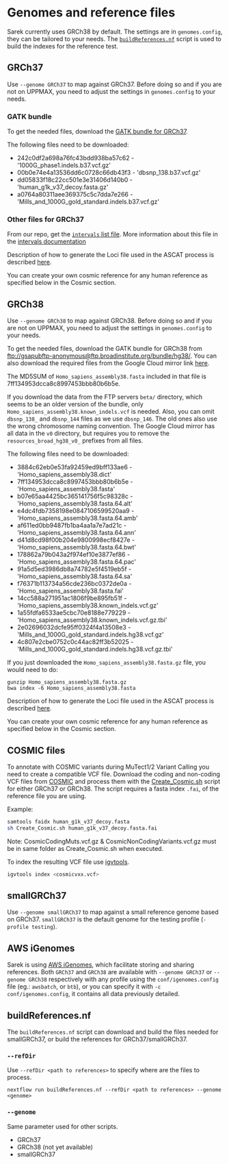 # Genomes and reference files

Sarek currently uses GRCh38 by default.
The settings are in `genomes.config`, they can be tailored to your needs.
The [`buildReferences.nf`](#buildreferencesnf) script is used to build the indexes for the reference test.

## GRCh37

Use `--genome GRCh37` to map against GRCh37.
Before doing so and if you are not on UPPMAX, you need to adjust the settings in `genomes.config` to your needs.

### GATK bundle

To get the needed files, download the [GATK bundle for GRCh37](ftp://gsapubftp-anonymous@ftp.broadinstitute.org/bundle/b37/).

The following files need to be downloaded:

- 242c0df2a698a76fc43bdd938ba57c62 - '1000G\_phase1.indels.b37.vcf.gz'
- 00b0e74e4a13536dd6c0728c66db43f3 - 'dbsnp\_138.b37.vcf.gz'
- dd05833f18c22cc501e3e31406d140b0 - 'human\_g1k\_v37\_decoy.fasta.gz'
- a0764a80311aee369375c5c7dda7e266 - 'Mills\_and\_1000G\_gold\_standard.indels.b37.vcf.gz'

### Other files for GRCh37

From our repo, get the [`intervals` list file](https://raw.githubusercontent.com/SciLifeLab/Sarek/master/repeats/wgs_calling_regions.grch37.list).
More information about this file in the [intervals documentation](INTERVALS.md)

Description of how to generate the Loci file used in the ASCAT process is described [here](https://github.com/SciLifeLab/Sarek/blob/master/docs/ASCAT.md).

You can create your own cosmic reference for any human reference as specified below in the Cosmic section.

## GRCh38

Use `--genome GRCh38` to map against GRCh38.
Before doing so and if you are not on UPPMAX, you need to adjust the settings in `genomes.config` to your needs.

To get the needed files, download the GATK bundle for GRCh38 from [ftp://gsapubftp-anonymous@ftp.broadinstitute.org/bundle/hg38/](ftp://gsapubftp-anonymous@ftp.broadinstitute.org/bundle/hg38/).
You can also download the required files from the Google Cloud mirror link [here](https://console.cloud.google.com/storage/browser/genomics-public-data/resources/broad/hg38/v0).

The MD5SUM of `Homo_sapiens_assembly38.fasta` included in that file is 7ff134953dcca8c8997453bbb80b6b5e.

If you download the data from the FTP servers `beta/` directory, which seems to be an older version of the bundle, only `Homo_sapiens_assembly38.known_indels.vcf` is needed.
Also, you can omit `dbsnp_138_` and `dbsnp_144` files as we use `dbsnp_146`.
The old ones also use the wrong chromosome naming convention.
The Google Cloud mirror has all data in the `v0` directory, but requires you to remove the `resources_broad_hg38_v0_` prefixes from all files.

The following files need to be downloaded:

- 3884c62eb0e53fa92459ed9bff133ae6 - 'Homo_sapiens_assembly38.dict'
- 7ff134953dcca8c8997453bbb80b6b5e - 'Homo_sapiens_assembly38.fasta'
- b07e65aa4425bc365141756f5c98328c - 'Homo_sapiens_assembly38.fasta.64.alt'
- e4dc4fdb7358198e0847106599520aa9 - 'Homo_sapiens_assembly38.fasta.64.amb'
- af611ed0bb9487fb1ba4aa1a7e7ad21c - 'Homo_sapiens_assembly38.fasta.64.ann'
- d41d8cd98f00b204e9800998ecf8427e - 'Homo_sapiens_assembly38.fasta.64.bwt'
- 178862a79b043a2f974ef10e3877ef86 - 'Homo_sapiens_assembly38.fasta.64.pac'
- 91a5d5ed3986db8a74782e5f4519eb5f - 'Homo_sapiens_assembly38.fasta.64.sa'
- f76371b113734a56cde236bc0372de0a - 'Homo_sapiens_assembly38.fasta.fai'
- 14cc588a271951ac1806f9be895fb51f - 'Homo_sapiens_assembly38.known_indels.vcf.gz'
- 1a55fdfa6533ae5cbc70e8188e779229 - 'Homo_sapiens_assembly38.known_indels.vcf.gz.tbi'
- 2e02696032dcfe95ff0324f4a13508e3 - 'Mills_and_1000G_gold_standard.indels.hg38.vcf.gz'
- 4c807e2cbe0752c0c44ac82ff3b52025 - 'Mills_and_1000G_gold_standard.indels.hg38.vcf.gz.tbi'

If you just downloaded the `Homo_sapiens_assembly38.fasta.gz` file, you would need to do:

```
gunzip Homo_sapiens_assembly38.fasta.gz
bwa index -6 Homo_sapiens_assembly38.fasta
```

Description of how to generate the Loci file used in the ASCAT process is described [here](https://github.com/SciLifeLab/Sarek/blob/master/docs/ASCAT.md).

You can create your own cosmic reference for any human reference as specified below in the Cosmic section.

## COSMIC files

To annotate with COSMIC variants during MuTect1/2 Variant Calling you need to create a compatible VCF file.
Download the coding and non-coding VCF files from [COSMIC](http://cancer.sanger.ac.uk/cosmic/download) and
process them with the [Create\_Cosmic.sh](https://github.com/SciLifeLab/Sarek/tree/master/scripts/Create_Cosmic.sh)
script for either GRCh37 or GRCh38.
The script requires a fasta index `.fai`, of the reference file you are using.

Example:

```bash
samtools faidx human_g1k_v37_decoy.fasta
sh Create_Cosmic.sh human_g1k_v37_decoy.fasta.fai
```

Note: CosmicCodingMuts.vcf.gz & CosmicNonCodingVariants.vcf.gz must be in same folder as Create\_Cosmic.sh when executed.

To index the resulting VCF file use [igvtools](https://software.broadinstitute.org/software/igv/igvtools).

```bash
igvtools index <cosmicvxx.vcf>
```

## smallGRCh37

Use `--genome smallGRCh37` to map against a small reference genome based on GRCh37.
`smallGRCh37` is the default genome for the testing profile (`-profile testing`).

## AWS iGenomes
Sarek is using [AWS iGenomes](https://ewels.github.io/AWS-iGenomes/), which facilitate storing and sharing references.
Both `GRCh37` and `GRCh38` are available with `--genome GRCh37` or `--genome GRCh38` respectively with any profile using the `conf/igenomes.config` file (eg.: `awsbatch`, or `btb`), or you can specify it with `-c conf/igenomes.config`, it contains all data previously detailed.

## buildReferences.nf

The `buildReferences.nf` script can download and build the files needed for smallGRCh37, or build the references for GRCh37/smallGRCh37.

### `--refDir`

Use `--refDir <path to references>` to specify where are the files to process.

```
nextflow run buildReferences.nf --refDir <path to references> --genome <genome>
```

### `--genome`

Same parameter used for other scripts.

- GRCh37
- GRCh38 (not yet available)
- smallGRCh37
